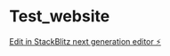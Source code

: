 # Test_website

[Edit in StackBlitz next generation editor ⚡️](https://stackblitz.com/~/github.com/AceVentura7/Test_website)
